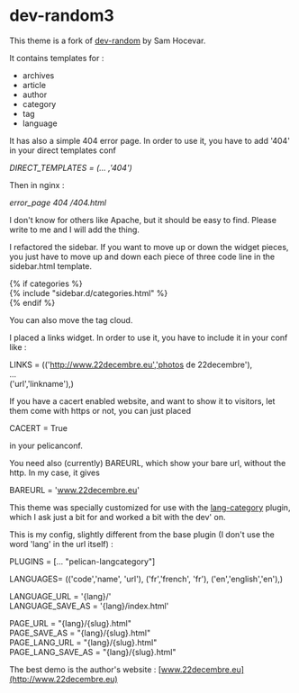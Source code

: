 # dev-random3 #

This theme is a fork of [dev-random](https://github.com/getpelican/pelican-themes/tree/master/dev-random) by Sam Hocevar.

It contains templates for :

- archives
- article
- author
- category
- tag
- language

It has also a simple 404 error page. In order to use it, you have to add '404' in your direct templates conf

*DIRECT_TEMPLATES = (... ,'404')*

Then in nginx :

*error_page 404 /404.html*

I don't know for others like Apache, but it should be easy to find. Please write to me and I will add the thing.

I refactored the sidebar. If you want to move up or down the widget pieces, you just have to move up and down each piece of three code line in the sidebar.html template.

{% if categories %}  
{% include "sidebar.d/categories.html" %}  
{% endif %}  

You can also move the tag cloud.

I placed a links widget. In order to use it, you have to include it in your conf like :

LINKS =  (('http://www.22decembre.eu','photos de 22decembre'),   
	...  
	('url','linkname'),)  

If you have a cacert enabled website, and want to show it to visitors, let them come with https or not, you can just placed

CACERT = True

in your pelicanconf.

You need also (currently) BAREURL, which show your bare url, without the http. In my case, it gives

BAREURL = 'www.22decembre.eu'

This theme was specially customized for use with the [lang-category](https://github.com/CNBorn/pelican-langcategory) plugin, which I ask just a bit for and worked a bit with the dev' on.

This is my config, slightly different from the base plugin (I don't use the word 'lang' in the url itself) :

PLUGINS = [... "pelican-langcategory"]

LANGUAGES= (('code','name', 'url'),
	    ('fr','french', 'fr'),
	    ('en','english','en'),)

LANGUAGE_URL = '{lang}/'  
LANGUAGE_SAVE_AS = '{lang}/index.html'  

PAGE_URL = "{lang}/{slug}.html"  
PAGE_SAVE_AS = "{lang}/{slug}.html"  
PAGE_LANG_URL = "{lang}/{slug}.html"  
PAGE_LANG_SAVE_AS = "{lang}/{slug}.html"  

The best demo is the author's website : [www.22decembre.eu](http://www.22decembre.eu)
